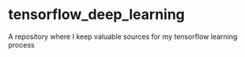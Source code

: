 # tensorflow_deep_learning
A repository where I keep valuable sources for my tensorflow learning process
